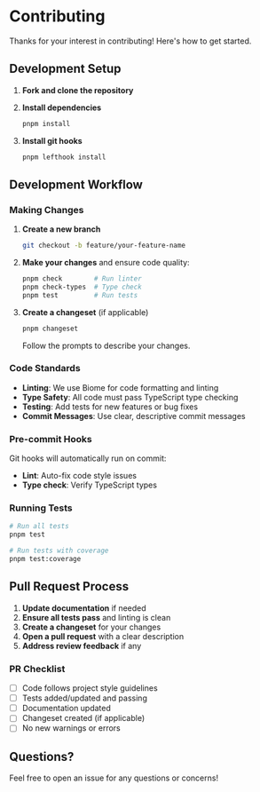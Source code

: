 # Contributing

Thanks for your interest in contributing! Here's how to get started.

## Development Setup

1. **Fork and clone the repository**

2. **Install dependencies**
   ```bash
   pnpm install
   ```

3. **Install git hooks**
   ```bash
   pnpm lefthook install
   ```

## Development Workflow

### Making Changes

1. **Create a new branch**
   ```bash
   git checkout -b feature/your-feature-name
   ```

2. **Make your changes** and ensure code quality:
   ```bash
   pnpm check        # Run linter
   pnpm check-types  # Type check
   pnpm test         # Run tests
   ```

3. **Create a changeset** (if applicable)
   ```bash
   pnpm changeset
   ```
   Follow the prompts to describe your changes.

### Code Standards

- **Linting**: We use Biome for code formatting and linting
- **Type Safety**: All code must pass TypeScript type checking
- **Testing**: Add tests for new features or bug fixes
- **Commit Messages**: Use clear, descriptive commit messages

### Pre-commit Hooks

Git hooks will automatically run on commit:
- **Lint**: Auto-fix code style issues
- **Type check**: Verify TypeScript types

### Running Tests

```bash
# Run all tests
pnpm test

# Run tests with coverage
pnpm test:coverage
```

## Pull Request Process

1. **Update documentation** if needed
2. **Ensure all tests pass** and linting is clean
3. **Create a changeset** for your changes
4. **Open a pull request** with a clear description
5. **Address review feedback** if any

### PR Checklist

- [ ] Code follows project style guidelines
- [ ] Tests added/updated and passing
- [ ] Documentation updated
- [ ] Changeset created (if applicable)
- [ ] No new warnings or errors

## Questions?

Feel free to open an issue for any questions or concerns!
